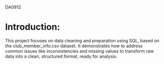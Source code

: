 DA0912
# Introduction:
This project focuses on data cleaning and preparation using SQL, based on the club_member_info.csv dataset. It demonstrates how to address common issues like inconsistencies and missing values to transform raw data into a clean, structured format, ready for analysis.

